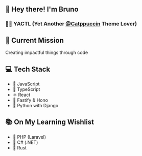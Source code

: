 ## 👋 Hey there! I'm Bruno

### 🧙‍♂️ YACTL (Yet Another [@Catppuccin](https://github.com/catppuccin/) Theme Lover)

## 🚀 Current Mission

Creating impactful things through code

## 💻 Tech Stack

- 🍦 JavaScript
- 🍵 TypeScript
- ⚛️ React
- 🚀 Fastify & Hono
- 🐍 Python with Django

## 📚 On My Learning Wishlist

- 🐘 PHP (Laravel)
- 🎯 C# (.NET)
- 🦀 Rust
